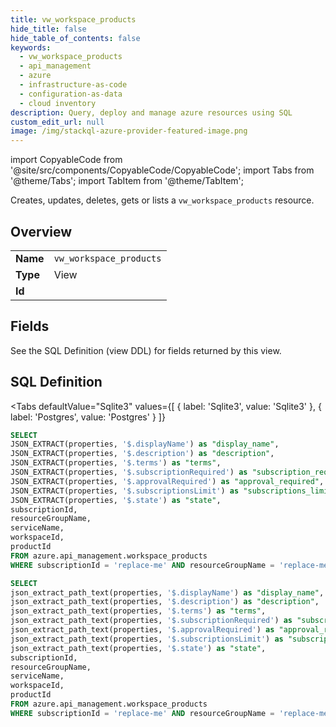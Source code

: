 ```yaml
--- 
title: vw_workspace_products
hide_title: false
hide_table_of_contents: false
keywords:
  - vw_workspace_products
  - api_management
  - azure
  - infrastructure-as-code
  - configuration-as-data
  - cloud inventory
description: Query, deploy and manage azure resources using SQL
custom_edit_url: null
image: /img/stackql-azure-provider-featured-image.png
---
```


import CopyableCode from '@site/src/components/CopyableCode/CopyableCode';
import Tabs from '@theme/Tabs';
import TabItem from '@theme/TabItem';

Creates, updates, deletes, gets or lists a <code>vw_workspace_products</code> resource.

## Overview
<table><tbody>
<tr><td><b>Name</b></td><td><code>vw_workspace_products</code></td></tr>
<tr><td><b>Type</b></td><td>View</td></tr>
<tr><td><b>Id</b></td><td><CopyableCode code="azure.api_management.vw_workspace_products" /></td></tr>
</tbody></table>

## Fields

See the SQL Definition (view DDL) for fields returned by this view.

## SQL Definition

<Tabs
defaultValue="Sqlite3"
values={[
{ label: 'Sqlite3', value: 'Sqlite3' },
{ label: 'Postgres', value: 'Postgres' }
]}
>
<TabItem value="Sqlite3">

```sql
SELECT
JSON_EXTRACT(properties, '$.displayName') as "display_name",
JSON_EXTRACT(properties, '$.description') as "description",
JSON_EXTRACT(properties, '$.terms') as "terms",
JSON_EXTRACT(properties, '$.subscriptionRequired') as "subscription_required",
JSON_EXTRACT(properties, '$.approvalRequired') as "approval_required",
JSON_EXTRACT(properties, '$.subscriptionsLimit') as "subscriptions_limit",
JSON_EXTRACT(properties, '$.state') as "state",
subscriptionId,
resourceGroupName,
serviceName,
workspaceId,
productId
FROM azure.api_management.workspace_products
WHERE subscriptionId = 'replace-me' AND resourceGroupName = 'replace-me' AND serviceName = 'replace-me' AND workspaceId = 'replace-me';
```

</TabItem>
<TabItem value="Postgres">

```sql
SELECT
json_extract_path_text(properties, '$.displayName') as "display_name",
json_extract_path_text(properties, '$.description') as "description",
json_extract_path_text(properties, '$.terms') as "terms",
json_extract_path_text(properties, '$.subscriptionRequired') as "subscription_required",
json_extract_path_text(properties, '$.approvalRequired') as "approval_required",
json_extract_path_text(properties, '$.subscriptionsLimit') as "subscriptions_limit",
json_extract_path_text(properties, '$.state') as "state",
subscriptionId,
resourceGroupName,
serviceName,
workspaceId,
productId
FROM azure.api_management.workspace_products
WHERE subscriptionId = 'replace-me' AND resourceGroupName = 'replace-me' AND serviceName = 'replace-me' AND workspaceId = 'replace-me';
```

</TabItem>
</Tabs>
